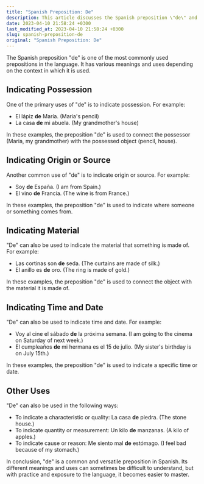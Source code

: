```yaml
---
title: "Spanish Preposition: De"
description: This article discusses the Spanish preposition \"de\" and its various uses and meanings in the language.
date: 2023-04-10 21:58:24 +0300
last_modified_at: 2023-04-10 21:58:24 +0300
slug: spanish-preposition-de
original: "Spanish Preposition: De"
---
```

The Spanish preposition "de" is one of the most commonly used prepositions in the language. It has various meanings and uses depending on the context in which it is used.

## Indicating Possession

One of the primary uses of "de" is to indicate possession. For example:

- El lápiz **de** María. (Maria's pencil)
- La casa **de** mi abuela. (My grandmother's house)

In these examples, the preposition "de" is used to connect the possessor (Maria, my grandmother) with the possessed object (pencil, house).

## Indicating Origin or Source

Another common use of "de" is to indicate origin or source. For example:

- Soy **de** España. (I am from Spain.)
- El vino **de** Francia. (The wine is from France.)

In these examples, the preposition "de" is used to indicate where someone or something comes from.

## Indicating Material

"De" can also be used to indicate the material that something is made of. For example:

- Las cortinas son **de** seda. (The curtains are made of silk.)
- El anillo es **de** oro. (The ring is made of gold.)

In these examples, the preposition "de" is used to connect the object with the material it is made of.

## Indicating Time and Date

"De" can also be used to indicate time and date. For example:

- Voy al cine el sábado **de** la próxima semana. (I am going to the cinema on Saturday of next week.)
- El cumpleaños **de** mi hermana es el 15 de julio. (My sister's birthday is on July 15th.)

In these examples, the preposition "de" is used to indicate a specific time or date.

## Other Uses

"De" can also be used in the following ways:

- To indicate a characteristic or quality: La casa **de** piedra. (The stone house.)
- To indicate quantity or measurement: Un kilo **de** manzanas. (A kilo of apples.)
- To indicate cause or reason: Me siento mal **de** estómago. (I feel bad because of my stomach.)

In conclusion, "de" is a common and versatile preposition in Spanish. Its different meanings and uses can sometimes be difficult to understand, but with practice and exposure to the language, it becomes easier to master.
